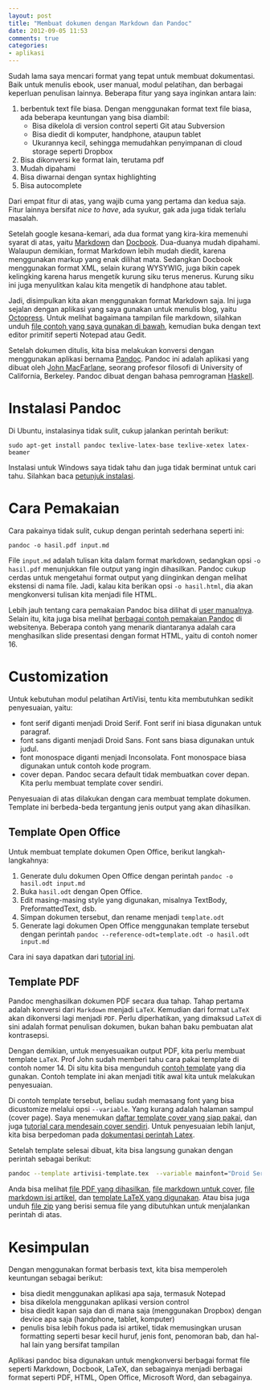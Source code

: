 ```yaml
---
layout: post
title: "Membuat dokumen dengan Markdown dan Pandoc"
date: 2012-09-05 11:53
comments: true
categories: 
- aplikasi
---
```


Sudah lama saya mencari format yang tepat untuk membuat dokumentasi. Baik untuk menulis ebook, user manual, modul pelatihan, dan berbagai keperluan penulisan lainnya. Beberapa fitur yang saya inginkan antara lain:

1. berbentuk text file biasa. Dengan menggunakan format text file biasa, ada beberapa keuntungan yang bisa diambil:
   + Bisa dikelola di version control seperti Git atau Subversion
   + Bisa diedit di komputer, handphone, ataupun tablet
   + Ukurannya kecil, sehingga memudahkan penyimpanan di cloud storage seperti Dropbox
2. Bisa dikonversi ke format lain, terutama pdf
3. Mudah dipahami
4. Bisa diwarnai dengan syntax highlighting
5. Bisa autocomplete

Dari empat fitur di atas, yang wajib cuma yang pertama dan kedua saja. Fitur lainnya bersifat _nice to have_, ada syukur, gak ada juga tidak terlalu masalah.

<!--more-->

Setelah google kesana-kemari, ada dua format yang kira-kira memenuhi syarat di atas, yaitu [Markdown](http://en.wikipedia.org/wiki/Markdown) dan [Docbook](http://en.wikipedia.org/wiki/DocBook). Dua-duanya mudah dipahami. Walaupun demikian, format Markdown lebih mudah diedit, karena menggunakan markup yang enak dilihat mata. Sedangkan Docbook menggunakan format XML, selain kurang WYSYWIG, juga bikin capek kelingking karena harus mengetik kurung siku terus menerus. Kurung siku ini juga menyulitkan kalau kita mengetik di handphone atau tablet. 

Jadi, disimpulkan kita akan menggunakan format Markdown saja. Ini juga sejalan dengan aplikasi yang saya gunakan untuk menulis blog, yaitu [Octopress](http://octopress.org/). Untuk melihat bagaimana tampilan file markdown, silahkan unduh [file contoh yang saya gunakan di bawah](https://raw.github.com/endymuhardin/belajar-pandoc/master/01-akses-database-spring-25.md), kemudian buka dengan text editor primitif seperti Notepad atau Gedit.

Setelah dokumen ditulis, kita bisa melakukan konversi dengan menggunakan aplikasi bernama [Pandoc](http://johnmacfarlane.net/pandoc/index.html). Pandoc ini adalah aplikasi yang dibuat oleh [John MacFarlane](http://johnmacfarlane.net/), seorang profesor filosofi di University of California, Berkeley. Pandoc dibuat dengan bahasa pemrograman [Haskell](http://en.wikipedia.org/wiki/Haskell_(programming_language)).

# Instalasi Pandoc #

Di Ubuntu, instalasinya tidak sulit, cukup jalankan perintah berikut:

`sudo apt-get install pandoc texlive-latex-base texlive-xetex latex-beamer`

Instalasi untuk Windows saya tidak tahu dan juga tidak berminat untuk cari tahu. Silahkan baca [petunjuk instalasi](http://johnmacfarlane.net/pandoc/installing.html).

# Cara Pemakaian #

Cara pakainya tidak sulit, cukup dengan perintah sederhana seperti ini:

`pandoc -o hasil.pdf input.md`

File `input.md` adalah tulisan kita dalam format markdown, sedangkan opsi `-o hasil.pdf` menunjukkan file output yang ingin dihasilkan. Pandoc cukup cerdas untuk mengetahui format output yang diinginkan dengan melihat ekstensi di nama file. Jadi, kalau kita berikan opsi `-o hasil.html`, dia akan mengkonversi tulisan kita menjadi file HTML.

Lebih jauh tentang cara pemakaian Pandoc bisa dilihat di [user manualnya](http://johnmacfarlane.net/pandoc/README.html). Selain itu, kita juga bisa melihat [berbagai contoh pemakaian Pandoc](http://johnmacfarlane.net/pandoc/demos.html) di websitenya. Beberapa contoh yang menarik diantaranya adalah cara menghasilkan slide presentasi dengan format HTML, yaitu di contoh nomer 16. 

# Customization #

Untuk kebutuhan modul pelatihan ArtiVisi, tentu kita membutuhkan sedikit penyesuaian, yaitu:

* font serif diganti menjadi Droid Serif. Font serif ini biasa digunakan untuk paragraf.
* font sans diganti menjadi Droid Sans. Font sans biasa digunakan untuk judul.
* font monospace diganti menjadi Inconsolata. Font monospace biasa digunakan untuk contoh kode program.
* cover depan. Pandoc secara default tidak membuatkan cover depan. Kita perlu membuat template cover sendiri.

Penyesuaian di atas dilakukan dengan cara membuat template dokumen. Template ini berbeda-beda tergantung jenis output yang akan dihasilkan.

## Template Open Office ##
Untuk membuat template dokumen Open Office, berikut langkah-langkahnya:

1. Generate dulu dokumen Open Office dengan perintah `pandoc -o hasil.odt input.md`
2. Buka `hasil.odt` dengan Open Office.
3. Edit masing-masing style yang digunakan, misalnya TextBody, PreformattedText, dsb.
4. Simpan dokumen tersebut, dan rename menjadi `template.odt`
5. Generate lagi dokumen Open Office menggunakan template tersebut dengan perintah `pandoc --reference-odt=template.odt -o hasil.odt input.md`

Cara ini saya dapatkan dari [tutorial ini](http://maketecheasier.com/use-pandoc-convert-text-to-ebook/2012/09/01).

## Template PDF ##
Pandoc menghasilkan dokumen PDF secara dua tahap. Tahap pertama adalah konversi dari `Markdown` menjadi `LaTeX`. Kemudian dari format `LaTeX` akan dikonversi lagi menjadi `PDF`. Perlu diperhatikan, yang dimaksud `LaTeX` di sini adalah format penulisan dokumen, bukan bahan baku pembuatan alat kontrasepsi.

Dengan demikian, untuk menyesuaikan output PDF, kita perlu membuat template `LaTeX`. Prof John sudah memberi tahu cara pakai template di contoh nomer 14. Di situ kita bisa mengunduh [contoh template](http://johnmacfarlane.net/pandoc/demo/mytemplate.tex) yang dia gunakan. Contoh template ini akan menjadi titik awal kita untuk melakukan penyesuaian.

Di contoh template tersebut, beliau sudah memasang font yang bisa dicustomize melalui opsi `--variable`. Yang kurang adalah halaman sampul (cover page). Saya menemukan [daftar template cover yang siap pakai](http://www.latextemplates.com/), dan juga [tutorial cara mendesain cover sendiri](http://en.wikibooks.org/wiki/LaTeX/Title_Creation). Untuk penyesuaian lebih lanjut, kita bisa berpedoman pada [dokumentasi perintah Latex](http://en.wikibooks.org/wiki/LaTeX/Command_Glossary).

Setelah template selesai dibuat, kita bisa langsung gunakan dengan perintah sebagai berikut:

``` sh
pandoc --template artivisi-template.tex  --variable mainfont="Droid Serif" --variable sansfont="Droid Sans" --variable fontsize=12pt --variable version=1.0 --variable subtitle="Mengakses database menggunakan Spring-JDBC" --latex-engine=xelatex --toc -N -o hasil.pdf *md
```

Anda bisa melihat [file PDF yang dihasilkan](https://raw.github.com/endymuhardin/belajar-pandoc/master/output/coba.pdf), [file markdown untuk cover](https://raw.github.com/endymuhardin/belajar-pandoc/master/00-cover.md), [file markdown isi artikel](https://raw.github.com/endymuhardin/belajar-pandoc/master/01-akses-database-spring-25.md), dan [template LaTeX yang digunakan](https://raw.github.com/endymuhardin/belajar-pandoc/master/artivisi-template.tex). Atau bisa juga unduh [file zip](https://nodeload.github.com/endymuhardin/belajar-pandoc/zipball/master) yang berisi semua file yang dibutuhkan untuk menjalankan perintah di atas.

# Kesimpulan #

Dengan menggunakan format berbasis text, kita bisa memperoleh keuntungan sebagai berikut:

* bisa diedit menggunakan aplikasi apa saja, termasuk Notepad
* bisa dikelola menggunakan aplikasi version control
* bisa diedit kapan saja dan di mana saja (menggunakan Dropbox) dengan device apa saja (handphone, tablet, komputer)
* penulis bisa lebih fokus pada isi artikel, tidak memusingkan urusan formatting seperti besar kecil huruf, jenis font, penomoran bab, dan hal-hal lain yang bersifat tampilan

Aplikasi pandoc bisa digunakan untuk mengkonversi berbagai format file seperti Markdown, Docbook, LaTeX, dan sebagainya menjadi berbagai format seperti PDF, HTML, Open Office, Microsoft Word, dan sebagainya.
